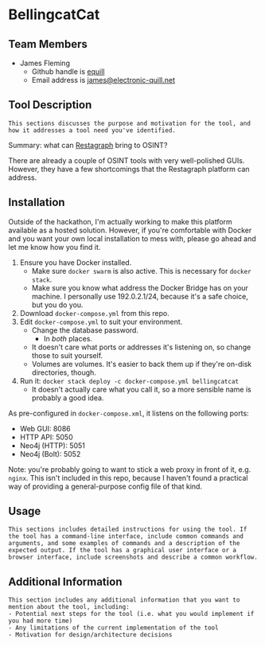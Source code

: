 # BellingcatCat

## Team Members

- James Fleming
    - Github handle is [equill](https://github.com/equill/)
    - Email address is james@electronic-quill.net


## Tool Description

`This sections discusses the purpose and motivation for the tool, and how it addresses a tool need you've identified.`

Summary: what can [Restagraph](https://github.com/equill/restagraph) bring to OSINT?

There are already a couple of OSINT tools with very well-polished GUIs. However, they have a few shortcomings that the Restagraph platform can address.


## Installation

Outside of the hackathon, I'm actually working to make this platform available as a hosted solution. However, if you're comfortable with Docker and you want your own local installation to mess with, please go ahead and let me know how you find it.

1. Ensure you have Docker installed.
    - Make sure `docker swarm` is also active. This is necessary for `docker stack`.
    - Make sure you know what address the Docker Bridge has on your machine. I personally use 192.0.2.1/24, because it's a safe choice, but you do you.
2. Download `docker-compose.yml` from this repo.
3. Edit `docker-compose.yml` to suit your environment.
    - Change the database password.
        - In _both_ places.
    - It doesn't care what ports or addresses it's listening on, so change those to suit yourself.
    - Volumes are volumes. It's easier to back them up if they're on-disk directories, though.
4. Run it: `docker stack deploy -c docker-compose.yml bellingcatcat`
    - It doesn't actually care what you call it, so a more sensible name is probably a good idea.


As pre-configured in `docker-compose.xml`, it listens on the following ports:

  - Web GUI: 8086
  - HTTP API: 5050
  - Neo4j (HTTP): 5051
  - Neo4j (Bolt): 5052

Note: you're probably going to want to stick a web proxy in front of it, e.g. `nginx`. This isn't included in this repo, because I haven't found a practical way of providing a general-purpose config file of that kind.


## Usage

```
This sections includes detailed instructions for using the tool. If the tool has a command-line interface, include common commands and arguments, and some examples of commands and a description of the expected output. If the tool has a graphical user interface or a browser interface, include screenshots and describe a common workflow.
```

## Additional Information

```
This section includes any additional information that you want to mention about the tool, including:
- Potential next steps for the tool (i.e. what you would implement if you had more time)
- Any limitations of the current implementation of the tool
- Motivation for design/architecture decisions
```
